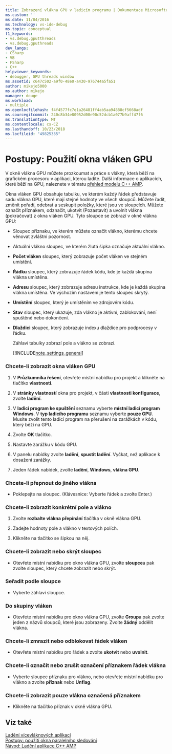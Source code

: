 ```yaml
---
title: Zobrazení vlákna GPU v ladicím programu | Dokumentace Microsoftu
ms.custom: ''
ms.date: 11/04/2016
ms.technology: vs-ide-debug
ms.topic: conceptual
f1_keywords:
- vs.debug.gputthreads
- vs.debug.gputhreads
dev_langs:
- CSharp
- VB
- FSharp
- C++
helpviewer_keywords:
- debugger, GPU threads window
ms.assetid: c647c502-a9f0-48e0-a430-976744a5fa51
author: mikejo5000
ms.author: mikejo
manager: douge
ms.workload:
- multiple
ms.openlocfilehash: f4f4577fc7e1a26481ff4ab5aa94888cf5668adf
ms.sourcegitcommit: 240c8b34e80952d00e90c52dcb1a077b9aff47f6
ms.translationtype: MT
ms.contentlocale: cs-CZ
ms.lasthandoff: 10/23/2018
ms.locfileid: "49825335"
---
```

# <a name="how-to-use-the-gpu-threads-window"></a>Postupy: Použití okna vláken GPU
V okně vlákna GPU můžete prozkoumat a práce s vlákny, která běží na grafickém procesoru v aplikaci, kterou ladíte. Další informace o aplikacích, které běží na GPU, naleznete v tématu [přehled modelu C++ AMP](/cpp/parallel/amp/cpp-amp-overview).  
  
 Okna vláken GPU obsahuje tabulku, ve kterém každý řádek představuje sadu vlákna GPU, které mají stejné hodnoty ve všech sloupců. Můžete řadit, změnit pořadí, odebrat a seskupit položky, které jsou ve sloupcích. Můžete označit příznakem, odznačit, ukotvit (Pozastavit) a uvolnit vlákna (pokračovat) z okna vláken GPU. Tyto sloupce se zobrazí v okně vlákna GPU:  
  
- Sloupec příznaku, ve kterém můžete označit vlákno, kterému chcete věnovat zvláštní pozornost.  
  
- Aktuální vlákno sloupec, ve kterém žlutá šipka označuje aktuální vlákno.  
  
- **Počet vláken** sloupec, který zobrazuje počet vláken ve stejném umístění.  
  
- **Řádku** sloupec, který zobrazuje řádek kódu, kde je každá skupina vlákna umístěna.  
  
- **Adresu** sloupec, který zobrazuje adresu instrukce, kde je každá skupina vlákna umístěna. Ve výchozím nastavení je tento sloupec skrytý.  
  
- **Umístění** sloupec, který je umístěním ve zdrojovém kódu.  
  
- **Stav** sloupec, který ukazuje, zda vlákno je aktivní, zablokování, není spuštěné nebo dokončení.  
  
- **Dlaždici** sloupec, který zobrazuje indexu dlaždice pro podprocesy v řádku.  
  
  Záhlaví tabulky zobrazí pole a vlákno se zobrazí.  
  
  [!INCLUDE[note_settings_general](../data-tools/includes/note_settings_general_md.md)]  
  
### <a name="to-display-the-gpu-threads-window"></a>Chcete-li zobrazit okna vláken GPU  
  
1.  V **Průzkumníka řešení**, otevřete místní nabídku pro projekt a klikněte na tlačítko **vlastnosti**.  
  
2.  V **stránky vlastností** okna pro projekt, v části **vlastnosti konfigurace**, zvolte **ladění**.  
  
3.  V **ladicí program ke spuštění** seznamu vyberte **místní ladicí program Windows**. V **typ ladicího programu** seznamu vyberte **pouze GPU**. Musíte zvolit tento ladicí program na přerušení na zarážkách v kódu, který běží na GPU.  
  
4.  Zvolte **OK** tlačítko.  
  
5.  Nastavte zarážku v kódu GPU.  
  
6.  V panelu nabídky zvolte **ladění**, **spustit ladění**. Vyčkat, než aplikace k dosažení zarážky.  
  
7.  Jeden řádek nabídek, zvolte **ladění**, **Windows**, **vlákna GPU**.  
  
### <a name="to-switch-to-a-different-thread"></a>Chcete-li přepnout do jiného vlákna  
  
-   Poklepejte na sloupec. (Klávesnice: Vyberte řádek a zvolte Enter.)  
  
### <a name="to-display-a-particular-tile-and-thread"></a>Chcete-li zobrazit konkrétní pole a vlákno  
  
1.  Zvolte **rozbalte vlákna přepínání** tlačítka v okně vlákna GPU.  
  
2.  Zadejte hodnoty pole a vlákno v textových polích.  
  
3.  Klikněte na tlačítko se šipkou na něj.  
  
### <a name="to-display-or-hide-a-column"></a>Chcete-li zobrazit nebo skrýt sloupec  
  
-   Otevřete místní nabídku pro okno vlákna GPU, zvolte **sloupce**a pak zvolte sloupec, který chcete zobrazit nebo skrýt.  
  
### <a name="to-sort-by-a-column"></a>Seřadit podle sloupce  
  
-   Vyberte záhlaví sloupce.  
  
### <a name="to-group-threads"></a>Do skupiny vláken  
  
-   Otevřete místní nabídku pro okno vlákna GPU, zvolte **Group**a pak zvolte jeden z názvů sloupců, které jsou zobrazeny. Zvolte **žádný** oddělit vlákna.  
  
### <a name="to-freeze-or-thaw-a-row-of-threads"></a>Chcete-li zmrazit nebo odblokovat řádek vláken  
  
-   Otevřete místní nabídku pro řádek a zvolte **ukotvit** nebo **uvolnit**.  
  
### <a name="to-flag-or-unflag-a-row-of-threads"></a>Chcete-li označit nebo zrušit označení příznakem řádek vlákna  
  
-   Vyberte sloupec příznaku pro vlákno, nebo otevřete místní nabídku pro vlákno a zvolte **příznak** nebo **Unflag**.  
  
### <a name="to-display-only-flagged-threads"></a>Chcete-li zobrazit pouze vlákna označená příznakem  
  
-   Klikněte na tlačítko příznak v okně vlákna GPU.  
  
## <a name="see-also"></a>Viz také  
 [Ladění vícevláknových aplikací](../debugger/debug-multithreaded-applications-in-visual-studio.md)   
 [Postupy: použití okna paralelního sledování](../debugger/how-to-use-the-parallel-watch-window.md)   
 [Návod: Ladění aplikace C++ AMP](/cpp/parallel/amp/walkthrough-debugging-a-cpp-amp-application)